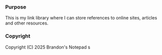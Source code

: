 ### Purpose

This is my link library where I can store references to online sites, articles and other resources.

### Copyright

Copyright (C) 2025 Brandon's Notepad
s
